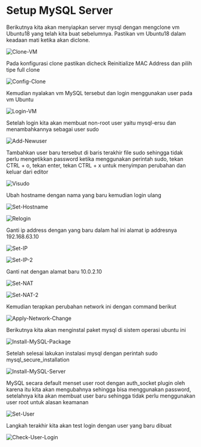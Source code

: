# Setup MySQL Server

Berikutnya kita akan menyiapkan server mysql dengan mengclone vm Ubuntu18 yang telah kita buat sebelumnya. Pastikan vm Ubuntu18 dalam keadaan mati ketika akan diclone.

![Clone-VM](https://github.com/renosuprastiyo/Batista/blob/master/resources/2_1_clone.png)

Pada konfigurasi clone pastikan dicheck Reinitialize MAC Address dan pilih tipe full clone

![Config-Clone](https://github.com/renosuprastiyo/Batista/blob/master/resources/2_2_config_clone.png)

Kemudian nyalakan vm MySQL tersebut dan login menggunakan user pada vm Ubuntu

![Login-VM](https://github.com/renosuprastiyo/Batista/blob/master/resources/2_3_login.png)

Setelah login kita akan membuat non-root user yaitu mysql-ersu dan menambahkannya sebagai user sudo

![Add-Newuser](https://github.com/renosuprastiyo/Batista/blob/master/resources/2_4_adduser.png)

Tambahkan user baru tersebut di baris terakhir file sudo sehingga tidak perlu mengetikkan password ketika menggunakan perintah sudo, tekan CTRL + o, tekan enter, tekan CTRL + x untuk menyimpan perubahan dan keluar dari editor

![Visudo](https://github.com/renosuprastiyo/Batista/blob/master/resources/2_5_visudo.png)

Ubah hostname dengan nama yang baru kemudian login ulang

![Set-Hostname](https://github.com/renosuprastiyo/Batista/blob/master/resources/2_6_sethostname.png)

![Relogin](https://github.com/renosuprastiyo/Batista/blob/master/resources/2_7_relogin.png)

Ganti ip address dengan yang baru dalam hal ini alamat ip addresnya 192.168.63.10

![Set-IP](https://github.com/renosuprastiyo/Batista/blob/master/resources/2_8_setipaddress.png)

![Set-IP-2](https://github.com/renosuprastiyo/Batista/blob/master/resources/2_8_setipaddress_2.png)

Ganti nat dengan alamat baru 10.0.2.10

![Set-NAT](https://github.com/renosuprastiyo/Batista/blob/master/resources/2_9_setnat.png)

![Set-NAT-2](https://github.com/renosuprastiyo/Batista/blob/master/resources/2_9_setnat_2.png)

Kemudian terapkan perubahan network ini dengan command berikut

![Apply-Network-Change](https://github.com/renosuprastiyo/Batista/blob/master/resources/2_10_apply_network_change.png)

Berikutnya kita akan menginstal paket mysql di sistem operasi ubuntu ini

![Install-MySQL-Package](https://github.com/renosuprastiyo/Batista/blob/master/resources/2_11_install_mysql_package.png)

Setelah selesai lakukan instalasi mysql dengan perintah sudo mysql_secure_installation

![Install-MySQL-Server](https://github.com/renosuprastiyo/Batista/blob/master/resources/2_12_install_mysql_server.png)

MySQL secara default menset user root dengan auth_socket plugin oleh karena itu kita akan mengubahnya sehingga bisa menggunakan password, setelahnya kita akan membuat user baru sehingga tidak perlu menggunakan user root untuk alasan keamanan

![Set-User](https://github.com/renosuprastiyo/Batista/blob/master/resources/2_13_setuser.png)

Langkah terakhir kita akan test login dengan user yang baru dibuat

![Check-User-Login](https://github.com/renosuprastiyo/Batista/blob/master/resources/2_14_check_user_login.png)
